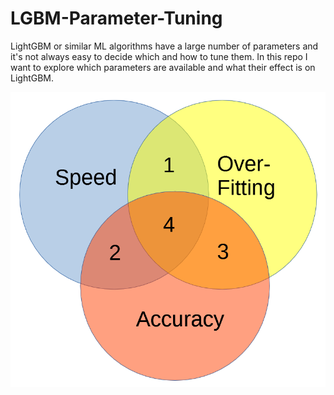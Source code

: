 # LGBM-Parameter-Tuning

LightGBM or similar ML algorithms have a large number of parameters and it's not always easy to decide which and how to tune them. In this repo I want to explore which parameters are available and what their effect is on LightGBM.

![alt text](https://github.com/AleKosc/LGBM-Parameter-Tuning/blob/master/Images/Parameter-Tradeoff.PNG)
